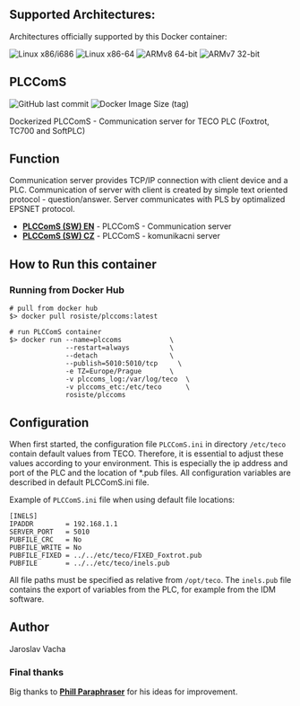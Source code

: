 ## Supported Architectures:

Architectures officially supported by this Docker container:

![Linux x86/i686](https://img.shields.io/badge/linux/386-yellowgreen)
![Linux x86-64](https://img.shields.io/badge/linux/amd64-yellowgreen)
![ARMv8 64-bit](https://img.shields.io/badge/linux/arm64-yellowgreen)
![ARMv7 32-bit](https://img.shields.io/badge/linux/arm/v7-yellowgreen)

## PLCComS
![GitHub last commit](https://img.shields.io/github/last-commit/rosiste/plccoms)
![Docker Image Size (tag)](https://img.shields.io/docker/image-size/rosiste/plccoms/latest)

Dockerized PLCComS - Communication server for TECO PLC (Foxtrot, TC700 and SoftPLC)

## Function
Communication server provides TCP/IP connection with client device and a PLC. Communication of server with client is created by simple text oriented protocol - question/answer. Server communicates with PLS by optimalized EPSNET protocol.

- **[PLCComS (SW) EN](https://www.tecomat.com/download/software-and-firmware/plccoms/)** - PLCComS - Communication server
- **[PLCComS (SW) CZ](https://www.tecomat.cz/ke-stazeni/software/plccoms/)** - PLCComS - komunikacni server

## How to Run this container

### Running from Docker Hub

```
# pull from docker hub
$> docker pull rosiste/plccoms:latest

# run PLCComS container
$> docker run --name=plccoms            \
              --restart=always          \
              --detach                  \
              --publish=5010:5010/tcp     \
              -e TZ=Europe/Prague       \
              -v plccoms_log:/var/log/teco  \
              -v plccoms_etc:/etc/teco      \
              rosiste/plccoms

```
## Configuration
When first started, the configuration file `PLCComS.ini` in directory `/etc/teco` contain default values from TECO. Therefore, it is essential to adjust these values according to your environment. This is especially the ip address and port of the PLC and the location of *.pub files. All configuration variables are described in default PLCComS.ini file.

Example of `PLCComS.ini` file when using default file locations:
```
[INELS]
IPADDR        = 192.168.1.1
SERVER_PORT   = 5010
PUBFILE_CRC   = No
PUBFILE_WRITE = No
PUBFILE_FIXED = ../../etc/teco/FIXED_Foxtrot.pub
PUBFILE       = ../../etc/teco/inels.pub
```
All file paths must be specified as relative from `/opt/teco`. The `inels.pub` file contains the export of variables from the PLC, for example from the IDM software.

## Author

Jaroslav Vacha

### Final thanks
Big thanks to **[Phill Paraphraser](https://gist.github.com/Paraphraser)** for his ideas for improvement.
